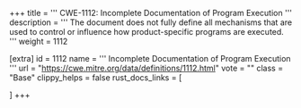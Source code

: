 +++
title = '''
CWE-1112: Incomplete Documentation of Program Execution
'''
description	= '''
The document does not fully define all mechanisms that are used to control or influence how product-specific programs are executed.
'''
weight = 1112

[extra]
id = 1112
name = '''
Incomplete Documentation of Program Execution
'''
url = "https://cwe.mitre.org/data/definitions/1112.html"
vote = ""
class = "Base"
clippy_helps = false
rust_docs_links = [
	
]
+++
